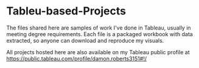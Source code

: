 # Tableu-based-Projects
The files shared here are samples of work I've done in Tableau, usually in meeting degree requirements. Each file is a packaged workbook with data extracted, so anyone can download and reproduce my visuals.

All projects hosted here are also available on my Tableau public profile at https://public.tableau.com/profile/damon.roberts3151#!/
